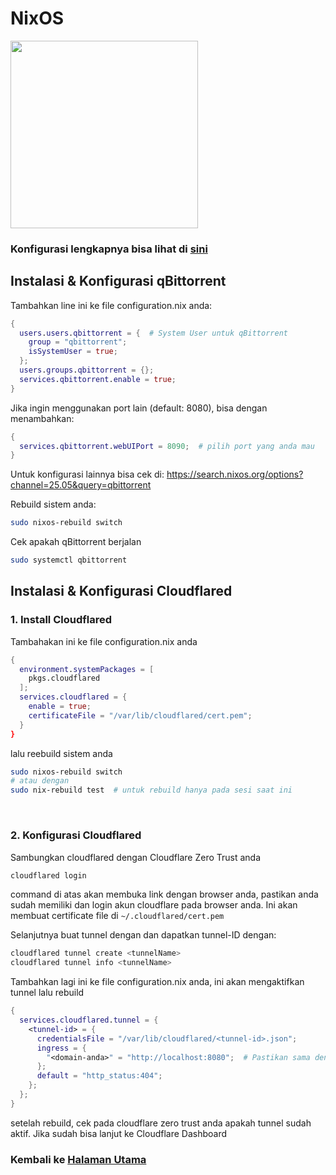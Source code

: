 

# NixOS
<img src="https://github.com/leleteri/documentation/nixos-logo.png" width="300">

### Konfigurasi lengkapnya bisa lihat di [sini](github.com/leleteri/qbittorrent-nox/nixos/qbittorrent.nix)

## Instalasi & Konfigurasi qBittorrent

Tambahkan line ini ke file configuration.nix anda:
```nix
{
  users.users.qbittorrent = {  # System User untuk qBittorrent
    group = "qbittorrent";
    isSystemUser = true;
  };
  users.groups.qbittorrent = {};
  services.qbittorrent.enable = true;
}
```
Jika ingin menggunakan port lain (default: 8080), bisa dengan menambahkan:
```nix
{
  services.qbittorrent.webUIPort = 8090;  # pilih port yang anda mau
}
```
Untuk konfigurasi lainnya bisa cek di:
https://search.nixos.org/options?channel=25.05&query=qbittorrent

Rebuild sistem anda:
```bash
sudo nixos-rebuild switch
```
 Cek apakah qBittorrent berjalan
```bash
sudo systemctl qbittorrent
```

## Instalasi & Konfigurasi Cloudflared
### 1. Install Cloudflared
Tambahakan ini ke file configuration.nix anda
```nix
{
  environment.systemPackages = [
    pkgs.cloudflared
  ];
  services.cloudflared = {
    enable = true;
    certificateFile = "/var/lib/cloudflared/cert.pem";
  }
}
``` 
lalu reebuild sistem anda
```bash
sudo nixos-rebuild switch
# atau dengan
sudo nix-rebuild test  # untuk rebuild hanya pada sesi saat ini
```
<br>

### 2. Konfigurasi Cloudflared
 Sambungkan cloudflared dengan Cloudflare Zero Trust anda
```bash
cloudflared login
```
command di atas akan membuka link dengan browser anda, pastikan anda sudah memiliki dan login akun cloudflare pada browser anda. Ini akan membuat certificate file di `~/.cloudflared/cert.pem`<br>

Selanjutnya buat tunnel dengan dan dapatkan tunnel-ID dengan:
```bash
cloudflared tunnel create <tunnelName>
cloudflared tunnel info <tunnelName>
```
Tambahkan lagi ini ke file configuration.nix anda, ini akan mengaktifkan tunnel lalu rebuild
```nix
{
  services.cloudflared.tunnel = {
    <tunnel-id> = {
      credentialsFile = "/var/lib/cloudflared/<tunnel-id>.json";
      ingress = {
        "<domain-anda>" = "http://localhost:8080";  # Pastikan sama dengan port qbittorrent
      };
      default = "http_status:404";
    };
  };
}
```
setelah rebuild, cek pada cloudflare zero trust anda apakah tunnel sudah aktif. Jika sudah bisa lanjut ke Cloudflare Dashboard

### Kembali ke [Halaman Utama](github.com/leleteri/qbittorrent-nox)



